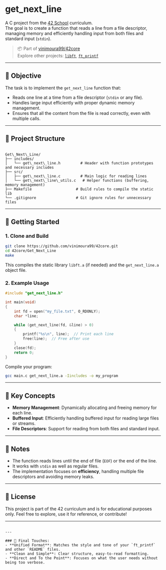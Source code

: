 # get_next_line

A C project from the [42 School](https://42.fr/en/homepage/) curriculum.  
The goal is to create a function that reads a line from a file descriptor, managing memory and efficiently handling input from both files and standard input (`stdin`).

> 📦 Part of [vinimoura99/42core](https://github.com/vinimoura99/42core)  
> Explore other projects: [`libft`](https://github.com/vinimoura99/42core/tree/main/libft), [`ft_printf`](https://github.com/vinimoura99/42core/tree/main/printf)

---

## 🎯 Objective

The task is to implement the `get_next_line` function that:
- Reads one line at a time from a file descriptor (`stdin` or any file).
- Handles large input efficiently with proper dynamic memory management.
- Ensures that all the content from the file is read correctly, even with multiple calls.

---

## 📂 Project Structure

```

Get\_Next\_Line/
├── includes/
│   └── get\_next\_line.h         # Header with function prototypes and necessary includes
├── src/
│   ├── get\_next\_line.c         # Main logic for reading lines
│   └── get\_next\_line\_utils.c   # Helper functions (buffering, memory management)
├── Makefile                    # Build rules to compile the static lib
└── .gitignore                  # Git ignore rules for unnecessary files

````

---

## 🚀 Getting Started

### 1. Clone and Build

```bash
git clone https://github.com/vinimoura99/42core.git
cd 42core/Get_Next_Line
make
````

This compiles the static library `libft.a` (if needed) and the `get_next_line.a` object file.

### 2. Example Usage

```c
#include "get_next_line.h"

int main(void)
{
    int fd = open("my_file.txt", O_RDONLY);
    char *line;

    while (get_next_line(fd, &line) > 0)
    {
        printf("%s\n", line);  // Print each line
        free(line);  // Free after use
    }
    close(fd);
    return 0;
}
```

Compile your program:

```bash
gcc main.c get_next_line.a -Iincludes -o my_program
```

---

## 🧠 Key Concepts

* **Memory Management**: Dynamically allocating and freeing memory for each line.
* **Buffered Input**: Efficiently handling buffered input for reading large files or streams.
* **File Descriptors**: Support for reading from both files and standard input.

---

## 📜 Notes

* The function reads lines until the end of file (`EOF`) or the end of the line.
* It works with `stdin` as well as regular files.
* The implementation focuses on **efficiency**, handling multiple file descriptors and avoiding memory leaks.

---

## 📌 License

This project is part of the 42 curriculum and is for educational purposes only.
Feel free to explore, use it for reference, or contribute!

---

```

---

### 🧹 Final Touches:
- **Unified Format**: Matches the style and tone of your `ft_printf` and other `README` files.
- **Clean and Simple**: Clear structure, easy-to-read formatting.
- **Direct and To the Point**: Focuses on what the user needs without being too verbose.


